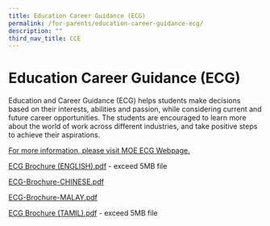 ```yaml
---
title: Education Career Guidance (ECG)
permalink: /for-parents/education-career-guidance-ecg/
description: ""
third_nav_title: CCE
---
```


# **Education Career Guidance (ECG)**

Education and Career Guidance (ECG) helps students make decisions based on their interests, abilities and passion, while considering current and future career opportunities. The students are encouraged to learn more about the world of work across different industries, and take positive steps to achieve their aspirations.

[For more information, please visit MOE ECG Webpage.](http://www.moe.gov.sg/education/programmes/social-emotional-learning/education-career-guidance/)

[ECG Brochure (ENGLISH).pdf](https://pasirrispri.moe.edu.sg/wp-content/uploads/2017/01/ECG-Brochure-ENGLISH.pdf) - exceed 5MB file

[ECG-Brochure-CHINESE.pdf](/files/ECG-Brochure-CHINESE.pdf)

[ECG-Brochure-MALAY.pdf](/files/ECG-Brochure-MALAY.pdf)

[ECG Brochure (TAMIL).pdf](https://pasirrispri.moe.edu.sg/wp-content/uploads/2017/01/ECG-Brochure-TAMIL-compressed.pdf) - exceed 5MB file